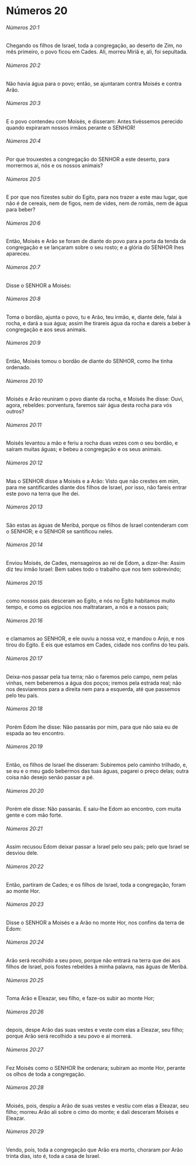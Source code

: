 # Números 20

###### Números 20:1

Chegando os filhos de Israel, toda a congregação, ao deserto de Zim, no mês primeiro, o povo ficou em Cades. Ali, morreu Miriã e, ali, foi sepultada.

###### Números 20:2

Não havia água para o povo; então, se ajuntaram contra Moisés e contra Arão.

###### Números 20:3

E o povo contendeu com Moisés, e disseram: Antes tivéssemos perecido quando expiraram nossos irmãos perante o SENHOR!

###### Números 20:4

Por que trouxestes a congregação do SENHOR a este deserto, para morrermos aí, nós e os nossos animais?

###### Números 20:5

E por que nos fizestes subir do Egito, para nos trazer a este mau lugar, que não é de cereais, nem de figos, nem de vides, nem de romãs, nem de água para beber?

###### Números 20:6

Então, Moisés e Arão se foram de diante do povo para a porta da tenda da congregação e se lançaram sobre o seu rosto; e a glória do SENHOR lhes apareceu.

###### Números 20:7

Disse o SENHOR a Moisés:

###### Números 20:8

Toma o bordão, ajunta o povo, tu e Arão, teu irmão, e, diante dele, falai à rocha, e dará a sua água; assim lhe tirareis água da rocha e dareis a beber à congregação e aos seus animais.

###### Números 20:9

Então, Moisés tomou o bordão de diante do SENHOR, como lhe tinha ordenado.

###### Números 20:10

Moisés e Arão reuniram o povo diante da rocha, e Moisés lhe disse: Ouvi, agora, rebeldes: porventura, faremos sair água desta rocha para vós outros?

###### Números 20:11

Moisés levantou a mão e feriu a rocha duas vezes com o seu bordão, e saíram muitas águas; e bebeu a congregação e os seus animais.

###### Números 20:12

Mas o SENHOR disse a Moisés e a Arão: Visto que não crestes em mim, para me santificardes diante dos filhos de Israel, por isso, não fareis entrar este povo na terra que lhe dei.

###### Números 20:13

São estas as águas de Meribá, porque os filhos de Israel contenderam com o SENHOR; e o SENHOR se santificou neles.

###### Números 20:14

Enviou Moisés, de Cades, mensageiros ao rei de Edom, a dizer-lhe: Assim diz teu irmão Israel: Bem sabes todo o trabalho que nos tem sobrevindo;

###### Números 20:15

como nossos pais desceram ao Egito, e nós no Egito habitamos muito tempo, e como os egípcios nos maltrataram, a nós e a nossos pais;

###### Números 20:16

e clamamos ao SENHOR, e ele ouviu a nossa voz, e mandou o Anjo, e nos tirou do Egito. E eis que estamos em Cades, cidade nos confins do teu país.

###### Números 20:17

Deixa-nos passar pela tua terra; não o faremos pelo campo, nem pelas vinhas, nem beberemos a água dos poços; iremos pela estrada real; não nos desviaremos para a direita nem para a esquerda, até que passemos pelo teu país.

###### Números 20:18

Porém Edom lhe disse: Não passarás por mim, para que não saia eu de espada ao teu encontro.

###### Números 20:19

Então, os filhos de Israel lhe disseram: Subiremos pelo caminho trilhado, e, se eu e o meu gado bebermos das tuas águas, pagarei o preço delas; outra coisa não desejo senão passar a pé.

###### Números 20:20

Porém ele disse: Não passarás. E saiu-lhe Edom ao encontro, com muita gente e com mão forte.

###### Números 20:21

Assim recusou Edom deixar passar a Israel pelo seu país; pelo que Israel se desviou dele.

###### Números 20:22

Então, partiram de Cades; e os filhos de Israel, toda a congregação, foram ao monte Hor.

###### Números 20:23

Disse o SENHOR a Moisés e a Arão no monte Hor, nos confins da terra de Edom:

###### Números 20:24

Arão será recolhido a seu povo, porque não entrará na terra que dei aos filhos de Israel, pois fostes rebeldes à minha palavra, nas águas de Meribá.

###### Números 20:25

Toma Arão e Eleazar, seu filho, e faze-os subir ao monte Hor;

###### Números 20:26

depois, despe Arão das suas vestes e veste com elas a Eleazar, seu filho; porque Arão será recolhido a seu povo e aí morrerá.

###### Números 20:27

Fez Moisés como o SENHOR lhe ordenara; subiram ao monte Hor, perante os olhos de toda a congregação.

###### Números 20:28

Moisés, pois, despiu a Arão de suas vestes e vestiu com elas a Eleazar, seu filho; morreu Arão ali sobre o cimo do monte; e dali desceram Moisés e Eleazar.

###### Números 20:29

Vendo, pois, toda a congregação que Arão era morto, choraram por Arão trinta dias, isto é, toda a casa de Israel.

